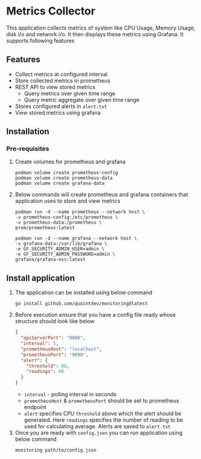 # Metrics Collector

This application collects metrics of system like CPU Usage, Memory Usage, disk i/o and network i/o.
It then displays these metrics using Grafana. It supports following features

## Features
- Collect metrics at configured interval
- Store collected metrics in prometheus
- REST API to view stored metrics
    - Query metrics over given time range
    - Query metric aggregate over given time range
- Stores configured alerts in `alert.txt`
- View stored metrics using grafana

## Installation
### Pre-requisites
1. Create volumes for prometheus and grafana
    ```shell
    podman volume create prometheus-config
    podman volume create prometheus-data
    podman volume create grafana-data
    ```
2. Below commands will create prometheus and grafana containers that application uses to store and view metrics
    ```shell
    podman run -d --name prometheus --network host \
    -v prometheus-config:/etc/prometheus \
    -v prometheus-data:/prometheus \
    prom/prometheus:latest
    
    podman run -d --name grafana --network host \
    -v grafana-data:/var/lib/grafana \
    -e GF_SECURITY_ADMIN_USER=admin \
    -e GF_SECURITY_ADMIN_PASSWORD=admin \
    grafana/grafana-oss:latest 
    ```
## Install application
1. The application can be installed using below command
   ```shell
   go install github.com/quaintdev/monitoring@latest
   ```
2. Before execution ensure that you have a config file ready whose structure should look like below
    ```json
    {
      "apiServerPort": "8080",
      "interval": 5,
      "prometheusHost": "localhost",
      "prometheusPort": "9090",
      "alert": {
        "threshold": 80,
        "readings": 60
      }
    }
   ```
   - `interval` - polling interval in seconds  
   - `prometheusHost` & `prometheusPort` should be set to prometheus endpoint  
   - `alert` specifies CPU `threshold` above which the alert should be generated. Here `readings` specifies the number of reading to be used for calculating average. Alerts are saved to `alert.txt`
3. Once you are ready with `config.json` you can run application using below command
    ```shell
    monitoring path/to/config.json
    ```
